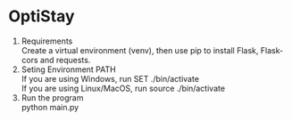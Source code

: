 # OptiStay

1. Requirements <br>
   Create a virtual environment (venv), then use pip to install Flask, Flask-cors and requests. <br>
2. Seting Environment PATH <br>
   If you are using Windows, run SET ./bin/activate <br>
   If you are using Linux/MacOS, run source ./bin/activate <br>
3. Run the program <br>
   python main.py

